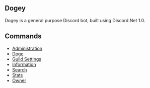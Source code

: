 ## Dogey
Dogey is a general purpose Discord bot, built using Discord.Net 1.0.

## Commands
- [Administration]()
- [Doge]()
- [Guild Settings]()
- [Information]()
- [Search]()
- [Stats]()
- [Owner]()
